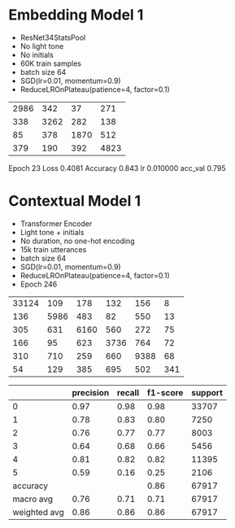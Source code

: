 # Embedding Model 1

- ResNet34StatsPool
- No light tone
- No initials
- 60K train samples
- batch size 64
- SGD(lr=0.01, momentum=0.9)
- ReduceLROnPlateau(patience=4, factor=0.1)

|||||
|---|---|---|---|
| 2986 |  342 |   37 |  271 |
|  338 | 3262 |  282 |  138 |
|   85 |  378 | 1870 |  512 |
|  379 |  190 |  392 | 4823 |

Epoch 23 Loss 0.4081 Accuracy 0.843 lr 0.010000 acc_val 0.795

# Contextual Model 1

- Transformer Encoder
- Light tone + initials
- No duration, no one-hot encoding
- 15k train utterances
- batch size 64
- SGD(lr=0.01, momentum=0.9)
- ReduceLROnPlateau(patience=4, factor=0.1)
- Epoch 246

|||||||
|---|---|---|---|---|---|
| 33124 |  109 |  178 |  132 |  156 |   8 |
|   136 | 5986 |  483 |   82 |  550 |  13 |
|   305 |  631 | 6160 |  560 |  272 |  75 |
|   166 |   95 |  623 | 3736 |  764 |  72 |
|   310 |  710 |  259 |  660 | 9388 |  68 |
|    54 |  129 |  385 |  695 |  502 | 341 |

| | precision |  recall | f1-score | support |
|---|---|---|---|---|
| 0 | 0.97 | 0.98 | 0.98 | 33707 |
| 1 | 0.78 | 0.83 | 0.80 |  7250 |
| 2 | 0.76 | 0.77 | 0.77 |  8003 |
| 3 | 0.64 | 0.68 | 0.66 |  5456 |
| 4 | 0.81 | 0.82 | 0.82 | 11395 |
| 5 | 0.59 | 0.16 | 0.25 |  2106 |
|accuracy     |      |      | 0.86 | 67917 |
|macro avg    | 0.76 | 0.71 | 0.71 | 67917 |
|weighted avg | 0.86 | 0.86 | 0.86 | 67917 |